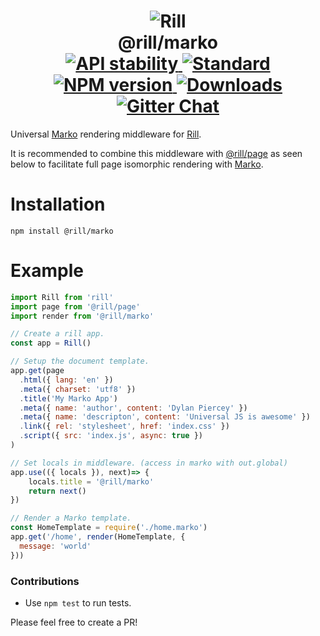 <h1 align="center">
  <!-- Logo -->
  <img src="https://raw.githubusercontent.com/rill-js/rill/master/Rill-Icon.jpg" alt="Rill"/>
  <br/>
  @rill/marko
	<br/>

  <!-- Stability -->
  <a href="https://nodejs.org/api/documentation.html#documentation_stability_index">
    <img src="https://img.shields.io/badge/stability-experimental-orange.svg?style=flat-square" alt="API stability"/>
  </a>
  <!-- Standard -->
  <a href="https://github.com/feross/standard">
    <img src="https://img.shields.io/badge/code%20style-standard-brightgreen.svg?style=flat-square" alt="Standard"/>
  </a>
  <!-- NPM version -->
  <a href="https://npmjs.org/package/@rill/marko">
    <img src="https://img.shields.io/npm/v/@rill/marko.svg?style=flat-square" alt="NPM version"/>
  </a>
  <!-- Downloads -->
  <a href="https://npmjs.org/package/@rill/marko">
    <img src="https://img.shields.io/npm/dm/@rill/marko.svg?style=flat-square" alt="Downloads"/>
  </a>
  <!-- Gitter Chat -->
  <a href="https://gitter.im/rill-js/rill">
    <img src="https://img.shields.io/gitter/room/rill-js/rill.svg?style=flat-square" alt="Gitter Chat"/>
  </a>
</h1>

Universal [Marko](http://markojs.com) rendering middleware for [Rill](https://github.com/rill-js/rill).

It is recommended to combine this middleware with [@rill/page](https://github.com/rill-js/page) as seen below to facilitate full page isomorphic rendering with [Marko](http://markojs.com).

# Installation

```console
npm install @rill/marko
```

# Example

```javascript
import Rill from 'rill'
import page from '@rill/page'
import render from '@rill/marko'

// Create a rill app.
const app = Rill()

// Setup the document template.
app.get(page
  .html({ lang: 'en' })
  .meta({ charset: 'utf8' })
  .title('My Marko App')
  .meta({ name: 'author', content: 'Dylan Piercey' })
  .meta({ name: 'descripton', content: 'Universal JS is awesome' })
  .link({ rel: 'stylesheet', href: 'index.css' })
  .script({ src: 'index.js', async: true })
)

// Set locals in middleware. (access in marko with out.global)
app.use(({ locals }), next)=> {
	locals.title = '@rill/marko'
	return next()
})

// Render a Marko template.
const HomeTemplate = require('./home.marko')
app.get('/home', render(HomeTemplate, {
  message: 'world'
}))
```

### Contributions

* Use `npm test` to run tests.

Please feel free to create a PR!
